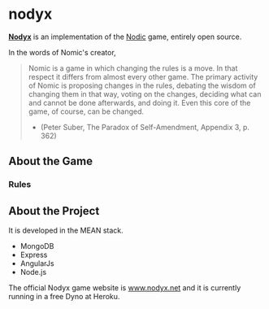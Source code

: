 # nodyx

[**Nodyx**](http://www.nodyx.net/) is an implementation of the [Nodic](http://www.nomic.net/) game, entirely open source.

In the words of Nomic's creator,

> Nomic is a game in which changing the rules is a move. In that respect it differs from almost every other game. The primary activity of Nomic is proposing changes in the rules, debating the wisdom of changing them in that way, voting on the changes, deciding what can and cannot be done afterwards, and doing it. Even this core of the game, of course, can be changed. 
> - (Peter Suber, The Paradox of Self-Amendment, Appendix 3, p. 362)

## About the Game

### Rules

## About the Project

It is developed in the MEAN stack.

* MongoDB
* Express
* AngularJs
* Node.js

The official Nodyx game website is www.nodyx.net and it is currently running in a free Dyno at Heroku.
